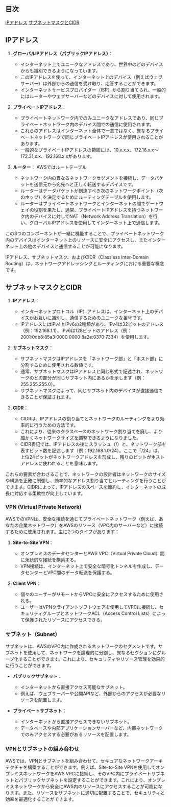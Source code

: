 ## 目次
[IPアドレス](#ipアドレス)
[サブネットマスクとCIDR](#サブネットマスクとCIDR)
## IPアドレス
1. **グローバルIPアドレス（パブリックIPアドレス）**：
   - インターネット上でユニークなアドレスであり、世界中のどのデバイスからも識別できるようになっています。
   - このIPアドレスを使って、インターネット上のデバイス（例えばウェブサーバー）は外部からの通信を受け取り、応答することができます。
   - インターネットサービスプロバイダー（ISP）から割り当てられ、一般的にはルーターやウェブサーバーなどのデバイスに対して使用されます。

2. **プライベートIPアドレス**：
   - プライベートネットワーク内でのみユニークなアドレスであり、同じプライベートネットワーク内のデバイス間での通信に使用されます。
   - これらのアドレスはインターネット全体で一意ではなく、異なるプライベートネットワークで同じプライベートIPアドレスが使用されることがあります。
   - 一般的なプライベートIPアドレスの範囲には、10.x.x.x、172.16.x.x〜172.31.x.x、192.168.x.xがあります。

3. **ルーター**： AWSではルートテーブル
   - ネットワーク内の異なるネットワークセグメントを接続し、データパケットを送信元から宛先へと正しく転送するデバイスです。
   - ルーターはデータパケットが到達すべき次のネットワークポイント（次のホップ）を決定するためにルーティングテーブルを使用します。
   - ルーターはプライベートネットワークとインターネットの間でゲートウェイの役割を果たし、通常、プライベートIPアドレスを持つネットワーク内のデバイスに対してNAT（Network Address Translation）を行い、グローバルIPアドレスを使用してインターネット上で通信します。

この3つのコンポーネントが一緒に機能することで、プライベートネットワーク内のデバイスはインターネット上のリソースに安全にアクセスし、またインターネット上の他のデバイスと通信することが可能になります。

IPアドレス、サブネットマスク、およびCIDR（Classless Inter-Domain Routing）は、ネットワークアドレッシングとルーティングにおける重要な概念です。

## サブネットマスクとCIDR
1. **IPアドレス**：
   - インターネットプロトコル（IP）アドレスは、インターネット上のデバイスがお互いに識別し、通信するためのユニークな番号です。
   - IPアドレスにはIPv4とIPv6の2種類があり、IPv4は32ビットのアドレス（例：192.168.1.1）、IPv6は128ビットのアドレス（例：2001:0db8:85a3:0000:0000:8a2e:0370:7334）を使用します。

2. **サブネットマスク**：
   - サブネットマスクはIPアドレスを「ネットワーク部」と「ホスト部」に分割するために使用される数値です。
   - 通常、サブネットマスクはIPアドレスと同じ形式で記述され、ネットワークのどの部分が同じサブネット内にあるかを示します（例：255.255.255.0）。
   - サブネットマスクによって、同じサブネット内のデバイスが直接通信できることが保証されます。

3. **CIDR**：
   - CIDRは、IPアドレスの割り当てとネットワークのルーティングをより効率的に行うための方法です。
   - これにより、従来のクラスベースのネットワーク割り当てを廃し、より細かくネットワークサイズを調整できるようになりました。
   - CIDR表記では、IPアドレスの後にスラッシュ（/）と、ネットワーク部を表すビット数を記述します（例：192.168.1.0/24）。ここで「/24」は、上位24ビットがネットワークアドレスを形成し、残りのビットがホストアドレスに使われることを意味します。

これらの要素が合わさることで、ネットワークの設計者はネットワークのサイズや構造を正確に制御し、効率的なアドレス割り当てとルーティングを行うことができます。CIDRによって、IPアドレスのスペースを節約し、インターネットの成長に対応する柔軟性が向上しています。


### VPN (Virtual Private Network)

AWSでのVPNは、安全な接続を通じてプライベートネットワーク（例えば、あなたの企業ネットワーク）をAWSのリソース（VPC内のサーバーなど）に接続するために使用されます。主に2つのタイプがあります：

1. **Site-to-Site VPN**：
   - オンプレミスのデータセンターとAWS VPC（Virtual Private Cloud）間に永続的な接続を構築する。
   - VPN接続は、インターネット上で安全な暗号化トンネルを作成し、データセンターとVPC間のデータ転送を保護する。

2. **Client VPN**：
   - 個々のユーザーがリモートからVPCに安全にアクセスするために使用される。
   - ユーザーはVPNクライアントソフトウェアを使用してVPCに接続し、セキュリティグループとネットワークACL（Access Control Lists）によって保護されたリソースにアクセスできる。

### サブネット（Subnet）

サブネットは、AWSのVPC内に作成されるネットワークのセグメントです。サブネットを使用して、ネットワークを論理的に分割し、異なるセクションにグループ化することができます。これにより、セキュリティやリソース管理を効果的に行うことができます。

- **パブリックサブネット**：
  - インターネットから直接アクセス可能なサブネット。
  - 例えば、ウェブサーバーや公開APIなど、外部からのアクセスが必要なリソースを配置します。

- **プライベートサブネット**：
  - インターネットから直接アクセスできないサブネット。
  - データベースや内部アプリケーションサーバーなど、内部ネットワークでのみアクセスする必要があるリソースを配置します。

### VPNとサブネットの組み合わせ

AWSでは、VPNとサブネットを組み合わせて、セキュアなネットワークアーキテクチャを構築することができます。例えば、Site-to-Site VPNを使用してオンプレミスネットワークをAWS VPCに接続し、そのVPC内にプライベートサブネットとパブリックサブネットを設定することができます。これにより、オンプレミスネットワークから安全にAWS内のリソースにアクセスすることが可能になります。また、リソースをサブネットに適切に配置することで、セキュリティと効率を最適化することができます。